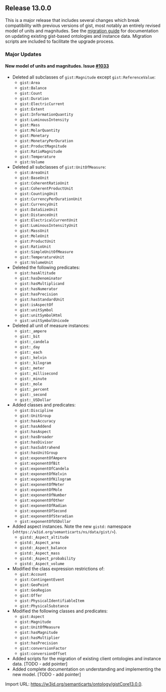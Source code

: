 ## Release 13.0.0

This is a major release that includes several changes which break compatibility with previous versions of gist, most notably an entirely revised model of units and magnitudes. See the [migration guide](./MajorVersionMigration.html) for documentation on updating existing gist-based ontologies and instance data. Migration scripts are included to facilitate the upgrade process.

### Major Updates

#### New model of units and magnitudes. Issue [#1033](https://github.com/semanticarts/gist/issues/1033)

- Deleted all subclasses of `gist:Magnitude` except `gist:ReferenceValue`:
  - `gist:Area`
  - `gist:Balance`
  - `gist:Count`
  - `gist:Duration`
  - `gist:ElectricCurrent`
  - `gist:Extent`
  - `gist:InformationQuantity`
  - `gist:LuminousIntensity`
  - `gist:Mass`
  - `gist:MolarQuantity`
  - `gist:Monetary`
  - `gist:MonetaryPerDuration`
  - `gist:ProductMagnitude`
  - `gist:RatioMagnitude`
  - `gist:Temperature`
  - `gist:Volume`
- Deleted all subclasses of `gist:UnitOfMeasure`:
  - `gist:AreaUnit`
  - `gist:BaseUnit`
  - `gist:CoherentRatioUnit`
  - `gist:CoherentProductUnit`
  - `gist:CountingUnit`
  - `gist:CurrencyPerDurationUnit`
  - `gist:CurrencyUnit`
  - `gist:DataSizeUnit`
  - `gist:DistanceUnit`
  - `gist:ElectricalCurrentUnit`
  - `gist:LuminousIntensityUnit`
  - `gist:MassUnit`
  - `gist:MoleUnit`
  - `gist:ProductUnit`
  - `gist:RatioUnit`
  - `gist:SimpleUnitOfMeasure`
  - `gist:TemperatureUnit`
  - `gist:VolumeUnit`
- Deleted the following predicates:
  - `gist:hasAltitude`
  - `gist:hasDenominator`
  - `gist:hasMultiplicand`
  - `gist:hasNumerator`
  - `gist:hasPrecision`
  - `gist:hasStandardUnit`
  - `gist:isAspectOf`
  - `gist:unitSymbol`
  - `gist:unitSymbolHtml`
  - `gist:unitSymbolUnicode`
- Deleted all unit of measure instances:
  - `gist:_ampere`
  - `gist:_bit`
  - `gist:_candela`
  - `gist:_day`
  - `gist:_each`
  - `gist:_kelvin`
  - `gist:_kilogram`
  - `gist:_meter`
  - `gist:_millisecond`
  - `gist:_minute`
  - `gist:_mole`
  - `gist:_percent`
  - `gist:_second`
  - `gist:_USDollar`
- Added classes and predicates:
  - `gist:Discipline`
  - `gist:UnitGroup`
  - `gist:hasAccuracy`
  - `gist:hasAddend`
  - `gist:hasAspect`
  - `gist:hasBroader`
  - `gist:hasDivisor`
  - `gist:hasSubtrahend`
  - `gist:hasUnitGroup`
  - `gist:exponentOfAmpere`
  - `gist:exponentOfBit`
  - `gist:exponentOfCandela`
  - `gist:exponentOfKelvin`
  - `gist:exponentOfKilogram`
  - `gist:exponentOfMeter`
  - `gist:exponentOfMole`
  - `gist:exponentOfNumber`
  - `gist:exponentOfOther`
  - `gist:exponentOfRadian`
  - `gist:exponentOfSecond`
  - `gist:exponentOfSteradian`
  - `gist:exponentOfUSDollar`
- Added aspect instances. Note the new `gistd:` namespace (`<https://w3id.org/semanticarts/ns/data/gist/>`).
  - `gistd:_Aspect_altitude`
  - `gistd:_Aspect_area`
  - `gistd:_Aspect_balance`
  - `gistd:_Aspect_mass`
  - `gistd:_Aspect_probability`
  - `gistd:_Aspect_volume`
- Modified the class expression restrictions of:
  - `gist:Account`
  - `gist:ContingentEvent`
  - `gist:GeoPoint`
  - `gist:GeoRegion`
  - `gist:Offer`
  - `gist:PhysicalIdentifiableItem`
  - `gist:PhysicalSubstance`
- Modified the following classes and predicates:
  - `gist:Aspect`
  - `gist:Magnitude`
  - `gist:UnitOfMeasure`
  - `gist:hasMagnitude`
  - `gist:hasMultiplier`
  - `gist:hasPrecision`
  - `gist:conversionFactor`
  - `gist:conversionOffset`
- Added scripts for the migration of existing client ontologies and instance data. [TODO - add pointer]
- Added complete documentation on understanding and implementing the new model. [TODO - add pointer]

Import URL: <https://w3id.org/semanticarts/ontology/gistCore13.0.0>.
